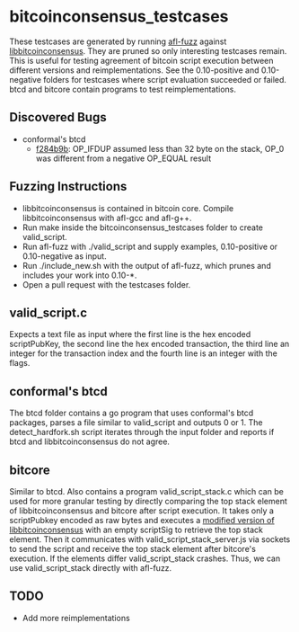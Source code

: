 bitcoinconsensus_testcases
===

These testcases are generated by running [afl-fuzz](http://lcamtuf.coredump.cx/afl/) against [libbitcoinconsensus](https://github.com/bitcoin/bitcoin/blob/15facb4aca75122b6ae0dcc6f6e112127e6a0e59/doc/release-notes/release-notes-0.10.0.md#consensus-library). 
They are pruned so only interesting testcases remain.
This is useful for testing agreement of bitcoin script execution between different versions and reimplementations.
See the 0.10-positive and 0.10-negative folders for testcases where script evaluation succeeded or failed. 
btcd and bitcore contain programs to test reimplementations.

Discovered Bugs
---
* conformal's btcd 
    * [f284b9b](https://github.com/btcsuite/btcd/commit/f284b9b3947eb33b91e31deec74936855feed61f): OP_IFDUP assumed less than 32 byte on the stack, OP_0 was different from a negative OP_EQUAL result

Fuzzing Instructions
---
* libbitcoinconsensus is contained in bitcoin core. Compile libbitcoinconsensus with afl-gcc and afl-g++.
* Run make inside the bitcoinconsensus_testcases folder to create valid_script.
* Run afl-fuzz with ./valid_script and supply examples, 0.10-positive or 0.10-negative as input.
* Run ./include_new.sh with the output of afl-fuzz, which prunes and includes your work into 0.10-\*.
* Open a pull request with the testcases folder.

valid_script.c
---
Expects a text file as input where the first line is the hex encoded scriptPubKey, the second line the hex encoded transaction, the third line an integer for the transaction index and the fourth line is an integer with the flags.

conformal's btcd
---
The btcd folder contains a go program that uses conformal's btcd packages, parses a file similar to valid_script and outputs 0 or 1. 
The detect_hardfork.sh script iterates through the input folder and reports if btcd and libbitcoinconsensus do not agree.

bitcore
---
Similar to btcd. 
Also contains a program valid_script_stack.c which can be used for more granular testing by directly comparing the top stack element of libbitcoinconsensus and bitcore after script execution. 
It takes only a scriptPubkey encoded as raw bytes and executes a [modified version of libbitcoinconsensus](https://github.com/jonasnick/bitcoin/tree/foo) with an empty scriptSig to retrieve the top stack element. 
Then it communicates with valid_script_stack_server.js via sockets to send the script and receive the top stack element after bitcore's execution.
If the elements differ valid_script_stack crashes.
Thus, we can use valid_script_stack directly with afl-fuzz.

TODO
---
* Add more reimplementations
